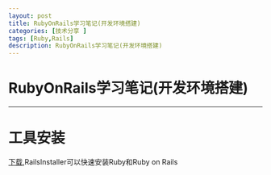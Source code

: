 ```yaml
---
layout: post
title: RubyOnRails学习笔记(开发环境搭建)
categories: [技术分享 ]
tags: [Ruby,Rails]
description: RubyOnRails学习笔记(开发环境搭建)
---
```


# RubyOnRails学习笔记(开发环境搭建)
---

# 工具安装
[下载](http://railsinstaller.org/en),RailsInstaller可以快速安装Ruby和Ruby on Rails

<!--break-->